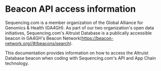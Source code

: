 # Beacon API access information
Sequencing.com is a member organization of the Global Alliance for Genomics & Health (GA4GH). As part of our two organization's open data initiatives, Sequencing.com's Altruist Database is a publically accessible beacon in GA4GH's Beacon Network(https://beacon-network.org//#/beacons/search).

This documentation provides information on how to access the Altruist Database beacon when coding with Sequencing.com's API and App Chain technology.
